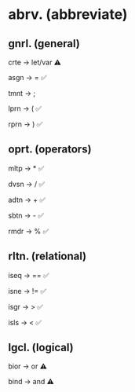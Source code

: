# abrv. (abbreviate)

## gnrl. (general)

crte -> let/var ⚠️

asgn -> = ✅

tmnt -> ;

lprn -> ( ✅

rprn -> ) ✅

## oprt. (operators)

mltp -> \* ✅

dvsn -> / ✅

adtn -> + ✅

sbtn -> - ✅

rmdr -> % ✅

## rltn. (relational)

iseq -> == ✅

isne -> != ✅

isgr -> > ✅

isls -> < ✅

## lgcl. (logical)

bior -> or ⚠️

bind -> and ⚠️
